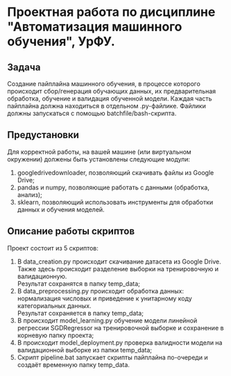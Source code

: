 # **Проектная работа по дисциплине "Автоматизация машинного обучения", УрФУ.** 
## **Задача**
Создание пайплайна машинного обучения, в процессе которого происходит сбор/генерация обучающих данных, их предварительная обработка, обучение и валидация обученной модели. Каждая часть пайплайна должна находиться в отдельном .py-файлике. Файлики должны запускаться с помощью batchfile/bash-скрипта.<br />
## **Предустановки**
Для корректной работы, на вашей машине (или виртуальном окружении) должены быть установлены следующие модули: <br />
1) googledrivedownloader, позволяющий скачивать файлы из Google Drive; <br />
2) pandas и numpy, позволяющие работать с данными (обработка, анализ);
3) sklearn, позволяющий использовать инструменты для обработки данных и обучения моделей. <br />
## **Описание работы скриптов**<br />
Проект состоит из 5 скриптов:<br />
1) В data_creation.py происходит скачивание датасета из Google Drive. Также здесь происходит разделение выборки на тренировочную и валидационную. <br />
Результат сохранятся в папку temp_data;<br />
2) В data_preprocessing.py происходит обработка данных: нормализация числовых и приведение к унитарному коду категориальных данных.<br />
Результат сохраняется в папку temp_data;<br />
3) В происходит model_learning.py обучение модели линейной регрессии SGDRegressor на тренировочной выборке и сохранение в корневую папку проекта;<br />
4) В происходит model_deployment.py проверка валидности модели на валидационной выборке из папки temp_data;<br />
5) Скрипт pipeline.bat запускает скрипты пайплайна по-очереди и создаёт временную папку temp_data.
